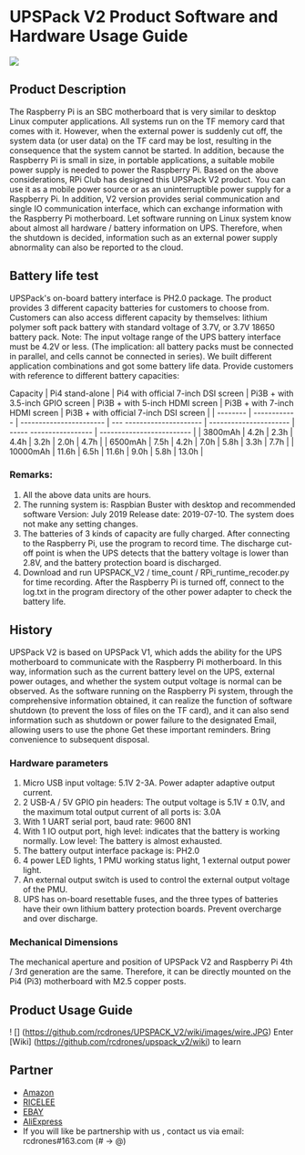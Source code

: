 ﻿# UPSPack V2 Product Software and Hardware Usage Guide

![](https://github.com/rcdrones/UPSPACK_V2/wiki/images/ups.JPG)

## Product Description
The Raspberry Pi is an SBC motherboard that is very similar to desktop Linux computer applications. All systems run on the TF memory card that comes with it. However, when the external power is suddenly cut off, the system data (or user data) on the TF card may be lost, resulting in the consequence that the system cannot be started. In addition, because the Raspberry Pi is small in size, in portable applications, a suitable mobile power supply is needed to power the Raspberry Pi. Based on the above considerations, RPi Club has designed this UPSPack V2 product. You can use it as a mobile power source or as an uninterruptible power supply for a Raspberry Pi. In addition, V2 version provides serial communication and single IO communication interface, which can exchange information with the Raspberry Pi motherboard. Let software running on Linux system know about almost all hardware / battery information on UPS. Therefore, when the shutdown is decided, information such as an external power supply abnormality can also be reported to the cloud.


## Battery life test
UPSPack's on-board battery interface is PH2.0 package. The product provides 3 different capacity batteries for customers to choose from. Customers can also access different capacity by themselves: lithium polymer soft pack battery with standard voltage of 3.7V, or 3.7V 18650 battery pack. Note: The input voltage range of the UPS battery interface must be 4.2V or less. (The implication: all battery packs must be connected in parallel, and cells cannot be connected in series). We built different application combinations and got some battery life data. Provide customers with reference to different battery capacities:


Capacity | Pi4 stand-alone | Pi4 with official 7-inch DSI screen | Pi3B + with 3.5-inch GPIO screen | Pi3B + with 5-inch HDMI screen | Pi3B + with 7-inch HDMI screen | Pi3B + with official 7-inch DSI screen |
| -------- | ------------ | ----------------------- | --- --------------------- | ---------------------- | ----- ----------------- | ------------------------- |
| 3800mAh | 4.2h | 2.3h | 4.4h | 3.2h | 2.0h | 4.7h |
| 6500mAh | 7.5h | 4.2h | 7.0h | 5.8h | 3.3h | 7.7h |
| 10000mAh | 11.6h | 6.5h | 11.6h | 9.0h | 5.8h       |        13.0h             |
### Remarks:
1. All the above data units are hours.
2. The running system is: Raspbian Buster with desktop and recommended software Version: July 2019 Release date: 2019-07-10. The system does not make any setting changes.
3. The batteries of 3 kinds of capacity are fully charged. After connecting to the Raspberry Pi, use the program to record time. The discharge cut-off point is when the UPS detects that the battery voltage is lower than 2.8V, and the battery protection board is discharged.
4. Download and run UPSPACK_V2 / time_count / RPi_runtime_recoder.py for time recording. After the Raspberry Pi is turned off, connect to the log.txt in the program directory of the other power adapter to check the battery life.


## History
UPSPack V2 is based on UPSPack V1, which adds the ability for the UPS motherboard to communicate with the Raspberry Pi motherboard. In this way, information such as the current battery level on the UPS, external power outages, and whether the system output voltage is normal can be observed. As the software running on the Raspberry Pi system, through the comprehensive information obtained, it can realize the function of software shutdown (to prevent the loss of files on the TF card), and it can also send information such as shutdown or power failure to the designated Email, allowing users to use the phone Get these important reminders. Bring convenience to subsequent disposal.

### Hardware parameters
1. Micro USB input voltage: 5.1V 2-3A. Power adapter adaptive output current.
2. 2 USB-A / 5V GPIO pin headers: The output voltage is 5.1V ± 0.1V, and the maximum total output current of all ports is: 3.0A
3. With 1 UART serial port, baud rate: 9600 8N1
4. With 1 IO output port, high level: indicates that the battery is working normally. Low level: The battery is almost exhausted.
5. The battery output interface package is: PH2.0
6. 4 power LED lights, 1 PMU working status light, 1 external output power light.
7. An external output switch is used to control the external output voltage of the PMU.
8. UPS has on-board resettable fuses, and the three types of batteries have their own lithium battery protection boards. Prevent overcharge and over discharge.

### Mechanical Dimensions  
The mechanical aperture and position of UPSPack V2 and Raspberry Pi 4th / 3rd generation are the same. Therefore, it can be directly mounted on the Pi4 (Pi3) motherboard with M2.5 copper posts.


## Product Usage Guide
! [] (https://github.com/rcdrones/UPSPACK_V2/wiki/images/wire.JPG)
Enter [Wiki] (https://github.com/rcdrones/upspack_v2/wiki) to learn


## Partner
* [Amazon](https://www.amazon.com/MakerFocus-Raspberry-Standard-Expansion-Cellphone/dp/B01LAEX7J0)
* [RICELEE](https://ricelee.com/product/raspberry-pi-ups-lithium-battery-expansion-board)
* [EBAY](https://www.ebay.com/itm/UPS-Raspberry-Pi-Lithium-Battery-Expansion-Board-with-3800mAh-Lithium-Battery-/173685870116?_trksid=p2385738.m4383.l4275.c10)
* [AliExpress](https://www.aliexpress.com/item/UPS-Lithium-Battery-Expansion-Board-with-3800mAh-Lithium-Battery-for-Raspberry-Pi-Durable/32990788550.html)
* If you will like be partnership with us , contact us via email: rcdrones#163.com (# -> @)

